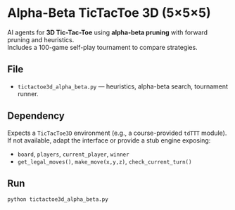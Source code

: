 # Alpha-Beta TicTacToe 3D (5×5×5)

AI agents for **3D Tic-Tac-Toe** using **alpha-beta pruning** with forward pruning and heuristics.  
Includes a 100-game self-play tournament to compare strategies.

## File
- `tictactoe3d_alpha_beta.py` — heuristics, alpha-beta search, tournament runner.

## Dependency
Expects a `TicTacToe3D` environment (e.g., a course-provided `tdTTT` module).  
If not available, adapt the interface or provide a stub engine exposing:
- `board`, `players`, `current_player`, `winner`
- `get_legal_moves()`, `make_move(x,y,z)`, `check_current_turn()`

## Run
```bash
python tictactoe3d_alpha_beta.py
```

